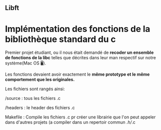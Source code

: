 ## Libft
# Implémentation des fonctions de la bibliothèque standard du c

Premier projet étudiant, ou il nous était demandé de **recoder un ensemble de fonctions de la libc** telles que décrites dans leur man respectif sur notre système(Mac OS 🖥).


Les fonctions devaient avoir exactement le **même prototype et le même comportement que les originales.**




Les fichiers sont rangés ainsi:


/source : tous les fichiers .c


/headers : le header des fichiers .c


Makefile : Compile les fichiers .c pr créer une librairie que l'on peut appeler dans d'autres projets (a compiler dans un repertoir commun *.h/*.c
